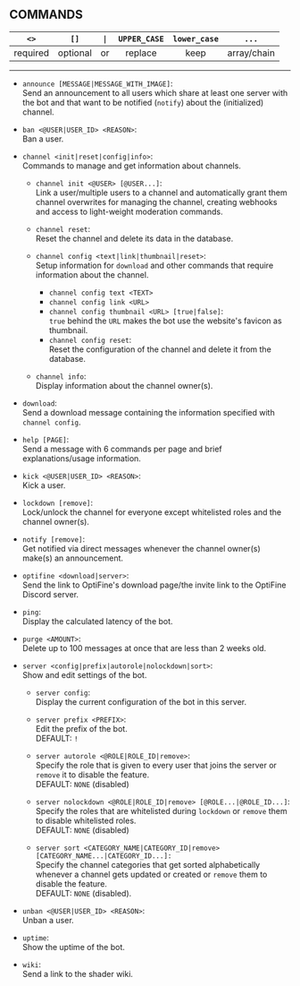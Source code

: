 ## COMMANDS

|   `<>`   |   `[]`   |  `\|`  | `UPPER_CASE` | `lower_case` |    `...`    |
| :------: | :------: | :---: | :----------: | :----------: | :---------: |
| required | optional |  or   |   replace    |     keep     | array/chain |

---

- `announce [MESSAGE|MESSAGE_WITH_IMAGE]`:  
  Send an announcement to all users which share at least one server with the bot and that want to be notified (`notify`) about the (initialized) channel.

- `ban <@USER|USER_ID> <REASON>`:  
  Ban a user.

- `channel <init|reset|config|info>`:  
  Commands to manage and get information about channels.

    - `channel init <@USER> [@USER...]`:  
      Link a user/multiple users to a channel and automatically grant them channel overwrites for managing the channel, creating webhooks and access to light-weight moderation commands.

    - `channel reset`:  
      Reset the channel and delete its data in the database.

    - `channel config <text|link|thumbnail|reset>`:  
      Setup information for `download` and other commands that require information about the channel.

        - `channel config text <TEXT>`
        - `channel config link <URL>`
        - `channel config thumbnail <URL> [true|false]`:  
          `true` behind the `URL` makes the bot use the website's favicon as thumbnail.
        - `channel config reset`:  
          Reset the configuration of the channel and delete it from the database.

    - `channel info`:  
      Display information about the channel owner(s).

- `download`:  
  Send a download message containing the information specified with `channel config`.

- `help [PAGE]`:  
  Send a message with 6 commands per page and brief explanations/usage information.

- `kick <@USER|USER_ID> <REASON>`:  
  Kick a user.

- `lockdown [remove]`:  
  Lock/unlock the channel for everyone except whitelisted roles and the channel owner(s).

- `notify [remove]`:  
  Get notified via direct messages whenever the channel owner(s) make(s) an announcement.

- `optifine <download|server>`:  
  Send the link to OptiFine's download page/the invite link to the OptiFine Discord server. 

- `ping`:  
  Display the calculated latency of the bot.

- `purge <AMOUNT>`:  
  Delete up to 100 messages at once that are less than 2 weeks old.

- `server <config|prefix|autorole|nolockdown|sort>`:  
  Show and edit settings of the bot.

    - `server config`:  
      Display the current configuration of the bot in this server.

    - `server prefix <PREFIX>`:  
      Edit the prefix of the bot.  
      DEFAULT: `!`

    - `server autorole <@ROLE|ROLE_ID|remove>`:  
      Specify the role that is given to every user that joins the server or `remove` it to disable the feature.  
      DEFAULT: `NONE` (disabled)

    - `server nolockdown <@ROLE|ROLE_ID|remove> [@ROLE...|@ROLE_ID...]`:  
      Specify the roles that are whitelisted during `lockdown` or `remove` them to disable whitelisted roles.  
      DEFAULT: `NONE` (disabled)

    - `server sort <CATEGORY_NAME|CATEGORY_ID|remove> [CATEGORY_NAME...|CATEGORY_ID...]:`  
      Specify the channel categories that get sorted alphabetically whenever a channel gets updated or created or `remove` them to disable the feature.  
      DEFAULT: `NONE` (disabled).

- `unban <@USER|USER_ID> <REASON>`:  
  Unban a user.

- `uptime`:  
  Show the uptime of the bot.

- `wiki`:  
  Send a link to the shader wiki.
